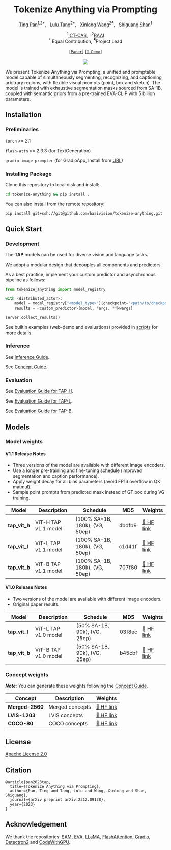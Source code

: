 <div align="center">

<h1>Tokenize Anything via Prompting</h1>

[Ting Pan](https://github.com/PhyscalX/)<sup>1,2*</sup>, &nbsp; [Lulu Tang](https://github.com/lulutang0608)<sup>2*</sup>, &nbsp; [Xinlong Wang](https://www.xloong.wang/)<sup>2¶</sup>, &nbsp; [Shiguang Shan](https://scholar.google.com/citations?user=Vkzd7MIAAAAJ&hl=en)<sup>1</sup>

<sup>1</sup>[ICT-CAS](http://english.ict.cas.cn/), &nbsp; <sup>2</sup>[BAAI](https://www.baai.ac.cn/english.html)<br>
<sup>*</sup> Equal Contribution, <sup>¶</sup>Project Lead

[[`Paper`](https://arxiv.org/pdf/2312.09128.pdf)] [[`🤗 Demo`](https://huggingface.co/spaces/BAAI/tokenize-anything)]
<br><br><image src="assets/model_overview.png"/>

</div>

We present **T**okenize **A**nything via **P**rompting, a unified and promptable model capable of simultaneously segmenting, recognizing, and captioning arbitrary regions, with flexible visual prompts (point, box and sketch). The model is trained with exhaustive segmentation masks sourced from SA-1B, coupled with semantic priors from a pre-trained EVA-CLIP with 5 billion parameters.

## Installation

### Preliminaries

``torch`` >= 2.1

``flash-attn`` >= 2.3.3 (for TextGeneration)

``gradio-image-prompter`` (for GradioApp, Install from [URL](https://github.com/PhyscalX/gradio-image-prompter))

### Installing Package

Clone this repository to local disk and install:

```bash
cd tokenize-anything && pip install .
```

You can also install from the remote repository: 

```bash
pip install git+ssh://git@github.com/baaivision/tokenize-anything.git
```

## Quick Start

### Development

The **TAP** models can be used for diverse vision and language tasks. 

We adopt a modular design that decouples all components and predictors.

As a best practice, implement your custom predictor and asynchronous pipeline as follows:

```python
from tokenize_anything import model_registry

with <distributed_actor>:
    model = model_registry["<model_type>"](checkpoint="<path/to/checkpoint>")
    results = <custom_predictor>(model, *args, **kwargs)

server.collect_results()
```

See builtin examples (web-demo and evaluations) provided in [scripts](scripts/) for more details.

### Inference

See [Inference Guide](notebooks/inference.ipynb).

See [Concept Guide](notebooks/concept.ipynb).

### Evaluation

See [Evaluation Guide for TAP-H](notebooks/evaluation_tap_vit_h_v1_1.ipynb).

See [Evaluation Guide for TAP-L](notebooks/evaluation_tap_vit_l_v1_1.ipynb).

See [Evaluation Guide for TAP-B](notebooks/evaluation_tap_vit_b_v1_1.ipynb).

## Models

### Model weights

#### V1.1 Release Notes

- Three versions of the model are available with different image encoders.
- Use a longer pre-training and fine-tuning schedule (improved segmentation and caption performance).
- Apply weight decay for all bias parameters (avoid FP16 overflow in QK matmul).
- Sample point prompts from predicted mask instead of GT box during VG training.

| Model | Description | Schedule | MD5 | Weights |
| ----- | ------------| ------ | ----| ------ |
| **tap_vit_h** | ViT-H TAP v1.1 model | (100% SA-1B, 180k), (VG, 50ep) | 4bdfb9 | [🤗 HF link](https://huggingface.co/BAAI/tokenize-anything/blob/main/models/tap_vit_h_v1_1.pkl) |
| **tap_vit_l** | ViT-L TAP v1.1 model | (100% SA-1B, 180k), (VG, 50ep) | c1d41f | [🤗 HF link](https://huggingface.co/BAAI/tokenize-anything/blob/main/models/tap_vit_l_v1_1.pkl) |
| **tap_vit_b** | ViT-B TAP v1.1 model | (100% SA-1B, 180k), (VG, 50ep) | 707f80 | [🤗 HF link](https://huggingface.co/BAAI/tokenize-anything/blob/main/models/tap_vit_b_v1_1.pkl) |

#### V1.0 Release Notes

- Two versions of the model are available with different image encoders.
- Original paper results.

| Model | Description | Schedule | MD5 | Weights |
| ----- | ------------| ------ | ----| ------ |
| **tap_vit_l** | ViT-L TAP v1.0 model | (50% SA-1B, 90k), (VG, 25ep) | 03f8ec | [🤗 HF link](https://huggingface.co/BAAI/tokenize-anything/blob/main/models/tap_vit_l_v1_0.pkl) |
| **tap_vit_b** | ViT-B TAP v1.0 model | (50% SA-1B, 90k), (VG, 25ep) | b45cbf | [🤗 HF link](https://huggingface.co/BAAI/tokenize-anything/blob/main/models/tap_vit_b_v1_0.pkl) |

### Concept weights

***Note***: You can generate these weights following the [Concept Guide](notebooks/concept.ipynb).

| Concept | Description | Weights |
| ------- | ------------| ------ |
| **Merged-2560** | Merged concepts | [🤗 HF link](https://huggingface.co/BAAI/tokenize-anything/blob/main/concepts/merged_2560.pkl) |
| **LVIS-1203**   | LVIS concepts | [🤗 HF link](https://huggingface.co/BAAI/tokenize-anything/blob/main/concepts/lvis_1203.pkl) |
| **COCO-80**   | COCO concepts  | [🤗 HF link](https://huggingface.co/BAAI/tokenize-anything/blob/main/concepts/coco_80.pkl) |

## License
[Apache License 2.0](LICENSE)

## Citation

```
@article{pan2023tap,
  title={Tokenize Anything via Prompting},
  author={Pan, Ting and Tang, Lulu and Wang, Xinlong and Shan, Shiguang},
  journal={arXiv preprint arXiv:2312.09128},
  year={2023}
}
```

## Acknowledgement

We thank the repositories: [SAM](https://github.com/facebookresearch/segment-anything), [EVA](https://github.com/baaivision/EVA), [LLaMA](https://github.com/facebookresearch/llama), [FlashAttention](https://github.com/Dao-AILab/flash-attention), [Gradio](https://github.com/gradio-app/gradio), [Detectron2](https://github.com/facebookresearch/detectron2) and [CodeWithGPU](https://github.com/seetacloud/codewithgpu).
